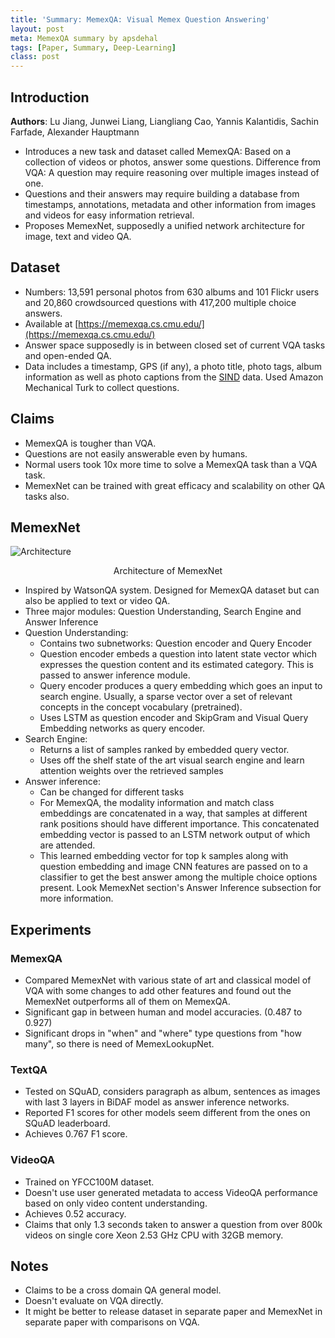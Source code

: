 ```yaml
---
title: 'Summary: MemexQA: Visual Memex Question Answering'
layout: post
meta: MemexQA summary by apsdehal
tags: [Paper, Summary, Deep-Learning]
class: post
---
```


## Introduction

**Authors**: Lu Jiang, Junwei Liang, Liangliang Cao, Yannis Kalantidis, Sachin Farfade, Alexander Hauptmann

- Introduces a new task and dataset called MemexQA: Based on a collection of videos or photos, answer some questions. Difference from VQA: A question may require reasoning over multiple images instead of one.
- Questions and their answers may require building a database from timestamps, annotations, metadata and other information from images and videos for easy information retrieval.
- Proposes MemexNet, supposedly a unified network architecture for image, text and video QA.

## Dataset
- Numbers: 13,591 personal photos from 630 albums and 101 Flickr users and
20,860 crowdsourced questions with 417,200 multiple choice answers.
- Available at [https://memexqa.cs.cmu.edu/](https://memexqa.cs.cmu.edu/)
- Answer space supposedly is in between closed set of current VQA tasks and open-ended QA. 
- Data includes a timestamp, GPS (if any), a photo title,
photo tags, album information as well as photo captions from the [SIND](https://arxiv.org/abs/1604.03968) data. Used Amazon Mechanical Turk to collect questions.

## Claims

- MemexQA is tougher than VQA.
- Questions are not easily answerable even by humans.
- Normal users took 10x more time to solve a MemexQA task than a VQA task.
- MemexNet can be trained with great efficacy and scalability on other QA tasks also.

## MemexNet
![Architecture](https://i.imgur.com/w9JVNo9.png)

<p style="text-align: center">Architecture of MemexNet</p>

- Inspired by WatsonQA system. Designed for MemexQA dataset but can also be applied to text or video QA.
- Three major modules: Question Understanding, Search Engine and Answer Inference
- Question Understanding:
    + Contains two subnetworks: Question encoder and Query Encoder
    + Question encoder embeds a question into latent state vector which expresses the question content and its estimated category. This is passed to answer inference module.
    + Query encoder produces a query embedding which goes an input to search engine. Usually, a sparse vector over a set of relevant concepts in the concept vocabulary (pretrained).
    + Uses LSTM as question encoder and SkipGram and Visual Query Embedding networks as query encoder.
- Search Engine:
    + Returns a list of samples ranked by embedded query vector. 
    + Uses off the shelf state of the art visual search engine and learn attention weights over the retrieved samples
- Answer inference:
    + Can be changed for different tasks
    + For MemexQA, the modality information and match class embeddings are concatenated in a way, that samples at different rank positions should have different importance. This concatenated embedding vector is passed to an LSTM network output of which are attended. 
    + This learned embedding vector for top k samples along with question embedding and image CNN features are passed on to a classifier to get the best answer among the multiple choice options present. Look MemexNet section's Answer Inference subsection for more information.

## Experiments

### MemexQA

- Compared MemexNet with various state of art and classical model of VQA with some changes to add other features and found out the MemexNet outperforms all of them on MemexQA.
- Significant gap in between human and model accuracies. (0.487 to 0.927)
- Significant drops in "when" and "where" type questions from "how many", so there is need of MemexLookupNet.

### TextQA

- Tested on SQuAD, considers paragraph as album, sentences as images with last 3 layers in BiDAF model as answer inference networks.
- Reported F1 scores for other models seem different from the ones on SQuAD leaderboard.
- Achieves 0.767 F1 score.

### VideoQA

- Trained on YFCC100M dataset.
- Doesn't use user generated metadata to access VideoQA performance based on only video content understanding.
- Achieves 0.52 accuracy.
- Claims that only 1.3 seconds taken to answer a question from over 800k videos on single core Xeon 2.53 GHz CPU with 32GB memory.


## Notes

- Claims to be a cross domain QA general model.
- Doesn't evaluate on VQA directly.
- It might be better to release dataset in separate paper and MemexNet in separate paper with comparisons on VQA.




